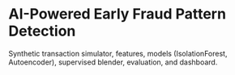 # AI-Powered Early Fraud Pattern Detection

Synthetic transaction simulator, features, models (IsolationForest, Autoencoder), supervised blender, evaluation, and dashboard.
